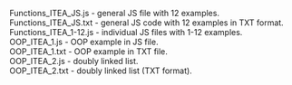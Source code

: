 Functions_ITEA_JS.js - general JS file with 12 examples.<br>
Functions_ITEA_JS.txt - general JS code with 12 examples in TXT format.<br>
Functions_ITEA_1-12.js - individual JS files with 1-12 examples.<br>
OOP_ITEA_1.js - OOP example in JS file.<br>
OOP_ITEA_1.txt - OOP example in TXT file.<br>
OOP_ITEA_2.js - doubly linked list.<br>
OOP_ITEA_2.txt - doubly linked list (TXT format).

